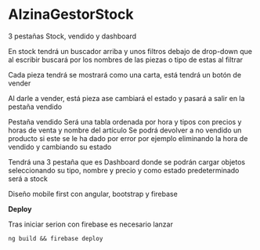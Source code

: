 # AlzinaGestorStock

3 pestañas
Stock, vendido y dashboard

En stock tendrá un buscador arriba y unos filtros debajo de drop-down que al escribir buscará por los nombres de las piezas o tipo de estas al filtrar

Cada pieza tendrá se mostrará como una carta, está tendrá un botón de vender

Al darle a vender, está pieza ase cambiará el estado y pasará a salir en la pestaña vendido

Pestaña vendido
Será una tabla ordenada por hora y tipos con precios y horas de venta y nombre del artículo
Se podrá devolver a no vendido un producto si este se le ha dado por error por ejemplo eliminando la hora de vendido y cambiando su estado

Tendrá una 3 pestaña que es Dashboard donde se podrán cargar objetos seleccionando su tipo, nombre y precio y como estado predeterminado será a stock

Diseño mobile first con angular, bootstrap y firebase

**Deploy**

Tras iniciar serion con firebase es necesario lanzar

    ng build && firebase deploy
